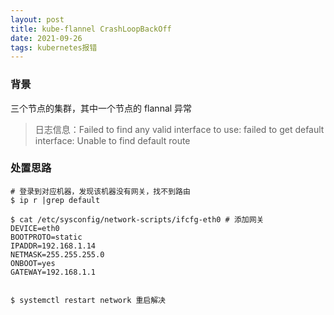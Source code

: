 ```yaml
---
layout: post
title: kube-flannel CrashLoopBackOff
date: 2021-09-26 
tags: kubernetes报错
---
```

### 背景
三个节点的集群，其中一个节点的 flannal 异常

> 日志信息：Failed to find any valid interface to use: failed to get default interface: Unable to find default route

### 处置思路
```
# 登录到对应机器，发现该机器没有网关，找不到路由
$ ip r |grep default
 
$ cat /etc/sysconfig/network-scripts/ifcfg-eth0 # 添加网关
DEVICE=eth0
BOOTPROTO=static
IPADDR=192.168.1.14
NETMASK=255.255.255.0
ONBOOT=yes
GATEWAY=192.168.1.1 
 
 
$ systemctl restart network 重启解决
```